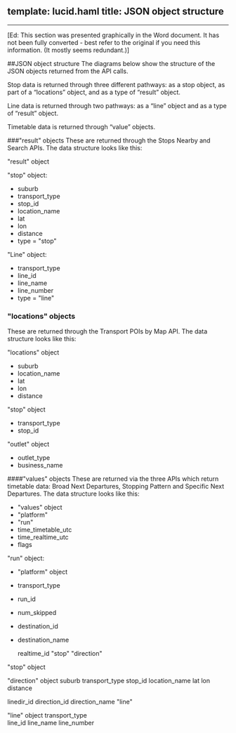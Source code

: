 template: lucid.haml
title: JSON object structure
---
---

[Ed: This section was presented graphically in the Word document. It has not been fully converted - best refer to the original if you need this information. (It mostly seems redundant.)]

##JSON object structure
The diagrams below show the structure of the JSON objects returned from the API calls.

Stop data is returned through three different pathways: as a stop object, as part of a “locations” object, and as a type of “result” object.

Line data is returned through two pathways: as a “line” object and as a type of “result” object.

Timetable data is returned through “value” objects.

  
###"result" objects
These are returned through the Stops Nearby and Search APIs. The data structure looks like this:


"result" object
  

"stop" object: 
<a href="#fig-stop-values"></a>

* suburb
* transport_type
* stop_id
* location_name
* lat
* lon
* distance
* type = "stop"
  
"Line" object:
<a href="#fig-line-values"></a>

* transport_type
* line_id
* line_name
* line_number
* type = "line"

### "locations" objects
These are returned through the Transport POIs by Map API. The data structure looks like this:

"locations" object

* suburb
* location_name
* lat
* lon
* distance
  
"stop" object

* transport_type
* stop_id
  
"outlet" object

* outlet_type
* business_name
  

####"values" objects
These are returned via the three APIs which return timetable data: Broad Next Departures, Stopping Pattern and Specific Next Departures. The data structure looks like this:


* "values" object
* "platform"
* "run"
* time_timetable_utc
* time_realtime_utc
* flags
    
    
"run" object:
<a href="#fig-run-values"></a>

* "platform" object
* transport_type
* run_id
* num_skipped
* destination_id
* destination_name


  realtime_id
"stop"
"direction"
    
  

"stop" object
  

  "direction" object
  suburb
transport_type
stop_id
location_name
lat
lon
distance
  

  linedir_id
direction_id
direction_name
"line"
    

"line" object
  transport_type  
line_id
line_name
line_number